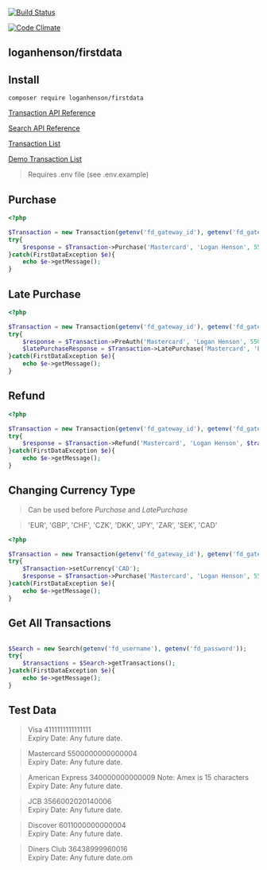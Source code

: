 [![Build Status](https://travis-ci.org/loganhenson/firstdata.svg?branch=master)](https://travis-ci.org/loganhenson/firstdata) 

[![Code Climate](https://codeclimate.com/github/loganhenson/firstdata/badges/gpa.svg)](https://codeclimate.com/github/loganhenson/firstdata)

## loganhenson/firstdata

## Install

```
composer require loganhenson/firstdata
```

[Transaction API Reference](https://firstdata.zendesk.com/entries/407571-First-Data-Global-Gateway-e4-Web-Service-API-Reference-Guide#4)

[Search API Reference](https://firstdata.zendesk.com/entries/407573-First-Data-Global-Gateway-e4-Web-Service-Transaction-Search-and-Reporting-API)

[Transaction List](https://globalgatewaye4.firstdata.com/transactions/list)

[Demo Transaction List](https://demo.globalgatewaye4.firstdata.com/transactions/list)

> Requires .env file (see .env.example)

## Purchase

```php
<?php

$Transaction = new Transaction(getenv('fd_gateway_id'), getenv('fd_gateway_password'), getenv('fd_key_id'), getenv('fd_key'));
try{
	$response = $Transaction->Purchase('Mastercard', 'Logan Henson', 5500000000000004, '1216', 120);
}catch(FirstDataException $e){
	echo $e->getMessage();
}

```

## Late Purchase

```php
<?php

$Transaction = new Transaction(getenv('fd_gateway_id'), getenv('fd_gateway_password'), getenv('fd_key_id'), getenv('fd_key'));
try{
	$response = $Transaction->PreAuth('Mastercard', 'Logan Henson', 5500000000000004, '1216', 120);
	$latePurchaseResponse = $Transaction->LatePurchase('Mastercard', 'Logan Henson', $response['transarmor_token'], '1216', 120)
}catch(FirstDataException $e){
	echo $e->getMessage();
}

```

## Refund

```php
<?php

$Transaction = new Transaction(getenv('fd_gateway_id'), getenv('fd_gateway_password'), getenv('fd_key_id'), getenv('fd_key'));
try{
	$response = $Transaction->Refund('Mastercard', 'Logan Henson', $transarmor_token, '1216', 120);
}catch(FirstDataException $e){
	echo $e->getMessage();
}

```

## Changing Currency Type

> Can be used before _Purchase_ and _LatePurchase_

> 'EUR', 'GBP', 'CHF', 'CZK', 'DKK', 'JPY', 'ZAR', 'SEK', 'CAD'

```php
<?php

$Transaction = new Transaction(getenv('fd_gateway_id'), getenv('fd_gateway_password'), getenv('fd_key_id'), getenv('fd_key'));
try{
    $Transaction->setCurrency('CAD');
	$response = $Transaction->Purchase('Mastercard', 'Logan Henson', 5500000000000004, '1216', 120);
}catch(FirstDataException $e){
	echo $e->getMessage();
}

```

## Get All Transactions

```php

$Search = new Search(getenv('fd_username'), getenv('fd_password'));
try{
	$transactions = $Search->getTransactions();
}catch(FirstDataException $e){
	echo $e->getMessage();
}

```

## Test Data

>Visa	4111111111111111	
 Expiry Date: Any future date.

>Mastercard	5500000000000004	
 Expiry Date: Any future date.

>American Express	340000000000009
 Note: Amex is 15 characters	
 Expiry Date: Any future date.

>JCB	3566002020140006	
 Expiry Date: Any future date.

>Discover	6011000000000004	
 Expiry Date: Any future date.

>Diners Club	36438999960016	
 Expiry Date: Any future date.om